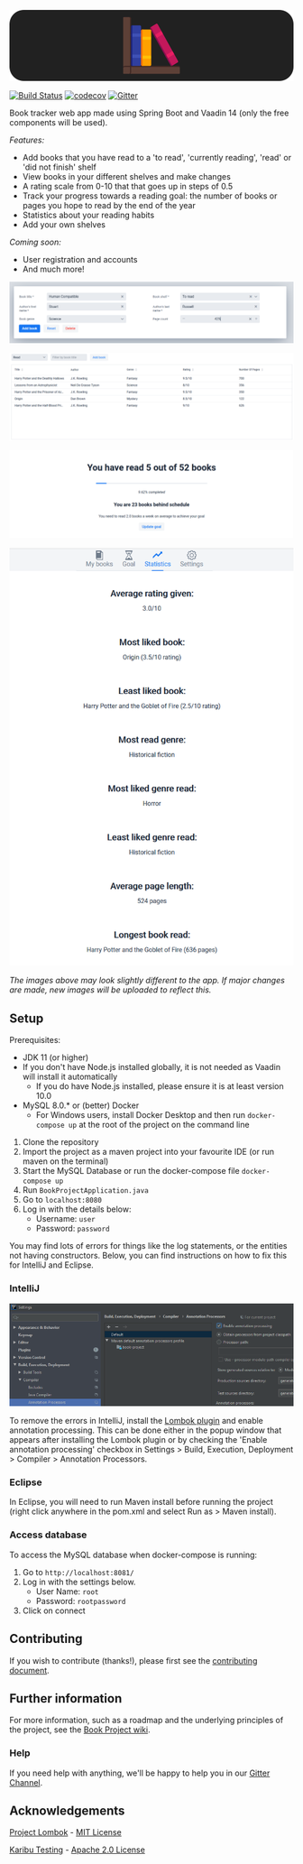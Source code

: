   <p align="center">
	<img src="/media/banner/book_project_banner_dark.png" alt="Logo"/>
  </p>
  
[![Build Status](https://travis-ci.com/knjk04/book-project.svg?branch=master)](https://travis-ci.com/knjk04/book-project)
[![codecov](https://codecov.io/gh/knjk04/book-project/branch/master/graph/badge.svg)](https://codecov.io/gh/knjk04/book-project)
[![Gitter](https://badges.gitter.im/book-project-community/community.svg)](https://gitter.im/book-project-community/community?utm_source=badge&utm_medium=badge&utm_campaign=pr-badge)

Book tracker web app made using Spring Boot and Vaadin 14 (only the free components will be used).

*Features:*
- Add books that you have read to a 'to read', 'currently reading', 'read' or 'did not finish' shelf
- View books in your different shelves and make changes
- A rating scale from 0-10 that that goes up in steps of 0.5
- Track your progress towards a reading goal: the number of books or pages you hope to read by the end of the year
- Statistics about your reading habits
- Add your own shelves

*Coming soon:*
- User registration and accounts
- And much more!

<p align="center">
    <img src="/media/book_form.png" alt="New book form"/>
</p>

![Books in shelf](/media/books_in_shelf.png)
        
![Reading goal](/media/reading_goal.png)

<p align="center">
    <img src="/media/statistics.png" alt="Reading statistics"/>
</p>


*The images above may look slightly different to the app. If major changes are made, new images will be uploaded to 
reflect this.*

## Setup

Prerequisites:
- JDK 11 (or higher) 
- If you don't have Node.js installed globally, it is not needed as Vaadin will install it automatically
  - If you do have Node.js installed, please ensure it is at least version 10.0
- MySQL 8.0.* or (better) Docker
  - For Windows users, install Docker Desktop and then run `docker-compose up` at the root of the project on the command line


1. Clone the repository
2. Import the project as a maven project into your favourite IDE (or run maven on the terminal)
3. Start the MySQL Database or run the docker-compose file `docker-compose up`
4. Run `BookProjectApplication.java`
5. Go to `localhost:8080`
6. Log in with the details below:
    - Username: `user`
    - Password: `password`
    
You may find lots of errors for things like the log statements, or the entities not having constructors. Below, you can find instructions on how to fix this for IntelliJ and Eclipse.

### IntelliJ
    
  <p align="center">
	<img src="/media/intellij_annotation_processing.png" alt="Enable IntelliJ annotation processing"/>
  </p>
    
To remove the errors in IntelliJ, install the [Lombok plugin](https://plugins.jetbrains.com/plugin/6317-lombok) and enable annotation 
processing. This can be done either in the popup window that appears after installing the Lombok plugin or by checking the
'Enable annotation processing' checkbox in Settings > Build, Execution, Deployment > Compiler > Annotation Processors.

### Eclipse

In Eclipse, you will need to run Maven install before running the project (right click anywhere in the pom.xml and select Run as > Maven install).

### Access database

To access the MySQL database when docker-compose is running:

1. Go to `http://localhost:8081/`
2. Log in with the settings below.
    - User Name: `root`
    - Password: `rootpassword`
3. Click on connect

## Contributing

If you wish to contribute (thanks!), please first see the [contributing document](https://github.com/knjk04/book-project/blob/master/CONTRIBUTING.md).

## Further information

For more information, such as a roadmap and the underlying principles of the project, see the [Book Project wiki](https://github.com/knjk04/book-project/wiki).

### Help

If you need help with anything, we'll be happy to help you in our [Gitter Channel](https://gitter.im/book-project-community/community?utm_source=badge&utm_medium=badge&utm_campaign=pr-badge).

## Acknowledgements

[Project Lombok](https://projectlombok.org/) - [MIT License](http://www.opensource.org/licenses/mit-license.php)

[Karibu Testing](https://github.com/mvysny/karibu-testing) - [Apache 2.0 License](https://www.apache.org/licenses/LICENSE-2.0.html)
